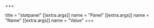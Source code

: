 +++

title = "statpanel"
[[extra.args]]
name = "Panel"
[[extra.args]]
name = "Name"
[[extra.args]]
name = "Value"
+++